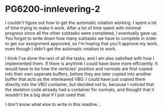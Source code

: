 # PG6200-innlevering-2

I couldn't figure out how to get the automatic rotation working. I spent a lot of time trying to make it work.
After a lot of time spent with minimal progress since all the other subtasks were completed, I eventually gave up.
You forgot to write down how many subtasks we have to complete in order to get our assignment approved,
so I'm hoping that you'll approve my work, even though I didn't get the automatic rotation to work.


I think I've done the rest of all the tasks, and I am also satisfied with how I implemented them. 
If there is anythink I could have done more efficiently. It would have to be how the verticies' position and normals are first copied into their own seperate buffers, before they are later copied into another buffer that acts as the interleaved VBO. I could have just copied them directly into the VBO container, but decided not to, because I noticed that the skeleton code already had a container for normals, and thought that it wouldn't be a big deal if I just used that.

I don't know what else to write in this readme... 